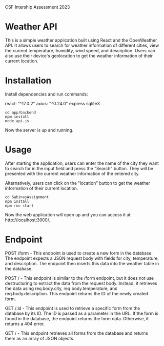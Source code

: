 CSF Intership Assessment 2023
# Weather API

This is a simple weather application built using React and the OpenWeather API. It allows users to search for weather information of different cities, view the current temperature, humidity, wind speed, and description. Users can also use their device's geolocation to get the weather information of their current location.
# Installation
Install dependencies and run commands:

react: "^17.0.2"
axios: "^0.24.0"
express
sqlite3
```
cd app/backend
npm install
node api.js
```
Now the server is up and running.

# Usage

After starting the application, users can enter the name of the city they want to search for in the input field and press the "Search" button. They will be presented with the current weather information of the entered city.

Alternatively, users can click on the "location" button to get the weather information of their current location.
```
cd SabinasAssignment
npm install
npm run start
```
Now the web application will open up and you can access it at http://localhost:3000/.

# Endpoint
POST /form - This endpoint is used to create a new form in the database. The endpoint expects a JSON request body with fields for city, temperature, and description. The endpoint then inserts this data into the weather table in the database.

POST / - This endpoint is similar to the /form endpoint, but it does not use destructuring to extract the data from the request body. Instead, it retrieves the data using req.body.city, req.body.temperature, and req.body.description. This endpoint returns the ID of the newly created form.

GET /:id - This endpoint is used to retrieve a specific form from the database by its ID. The ID is passed as a parameter in the URL. If the form is found in the database, the endpoint returns the form data. Otherwise, it returns a 404 error.

GET / - This endpoint retrieves all forms from the database and returns them as an array of JSON objects.

